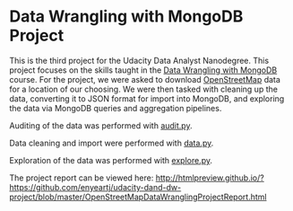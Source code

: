 # Data Wrangling with MongoDB Project

This is the third project for the Udacity Data Analyst Nanodegree. This project
focuses on the skills taught in the [Data Wrangling with MongoDB](https://www.udacity.com/course/data-wrangling-with-mongodb--ud032-nd)
course. For the project, we were asked to download [OpenStreetMap](https://www.openstreetmap.org/) data
for a location of our choosing. We were then tasked with cleaning up the data, converting it to JSON format for import into MongoDB,
and exploring the data via MongoDB queries and aggregation pipelines.

Auditing of the data was performed with [audit.py](https://github.com/enyeartj/udacity-dand-dw-project/blob/master/audit.py).

Data cleaning and import were performed with [data.py](https://github.com/enyeartj/udacity-dand-dw-project/blob/master/data.py).

Exploration of the data was performed with [explore.py](https://github.com/enyeartj/udacity-dand-dw-project/blob/master/explore.py).

The project report can be viewed here:
http://htmlpreview.github.io/?https://github.com/enyeartj/udacity-dand-dw-project/blob/master/OpenStreetMapDataWranglingProjectReport.html

